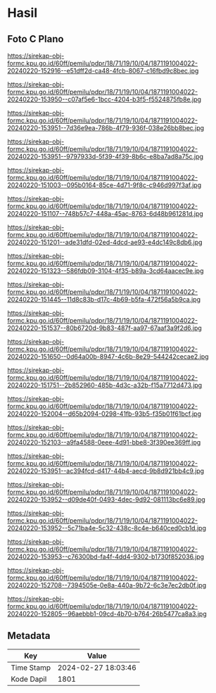 # Hasil

## Foto C Plano

https://sirekap-obj-formc.kpu.go.id/60ff/pemilu/pdpr/18/71/19/10/04/1871191004022-20240220-152916--e51dff2d-ca48-4fcb-8067-c16fbd9c8bec.jpg

https://sirekap-obj-formc.kpu.go.id/60ff/pemilu/pdpr/18/71/19/10/04/1871191004022-20240220-153950--c07af5e6-1bcc-4204-b3f5-f5524875fb8e.jpg

https://sirekap-obj-formc.kpu.go.id/60ff/pemilu/pdpr/18/71/19/10/04/1871191004022-20240220-153951--7d36e9ea-786b-4f79-936f-038e26bb8bec.jpg

https://sirekap-obj-formc.kpu.go.id/60ff/pemilu/pdpr/18/71/19/10/04/1871191004022-20240220-153951--9797933d-5f39-4f39-8b6c-e8ba7ad8a75c.jpg

https://sirekap-obj-formc.kpu.go.id/60ff/pemilu/pdpr/18/71/19/10/04/1871191004022-20240220-151003--095b0164-85ce-4d71-9f8c-c946d997f3af.jpg

https://sirekap-obj-formc.kpu.go.id/60ff/pemilu/pdpr/18/71/19/10/04/1871191004022-20240220-151107--748b57c7-448a-45ac-8763-6d48b961281d.jpg

https://sirekap-obj-formc.kpu.go.id/60ff/pemilu/pdpr/18/71/19/10/04/1871191004022-20240220-151201--ade31dfd-02ed-4dcd-ae93-e4dc149c8db6.jpg

https://sirekap-obj-formc.kpu.go.id/60ff/pemilu/pdpr/18/71/19/10/04/1871191004022-20240220-151323--586fdb09-3104-4f35-b89a-3cd64aacec9e.jpg

https://sirekap-obj-formc.kpu.go.id/60ff/pemilu/pdpr/18/71/19/10/04/1871191004022-20240220-151445--11d8c83b-d17c-4b69-b5fa-472f56a5b9ca.jpg

https://sirekap-obj-formc.kpu.go.id/60ff/pemilu/pdpr/18/71/19/10/04/1871191004022-20240220-151537--80b6720d-9b83-487f-aa97-67aaf3a9f2d6.jpg

https://sirekap-obj-formc.kpu.go.id/60ff/pemilu/pdpr/18/71/19/10/04/1871191004022-20240220-151650--0d64a00b-8947-4c6b-8e29-544242cecae2.jpg

https://sirekap-obj-formc.kpu.go.id/60ff/pemilu/pdpr/18/71/19/10/04/1871191004022-20240220-151751--2b852960-485b-4d3c-a32b-f15a7712d473.jpg

https://sirekap-obj-formc.kpu.go.id/60ff/pemilu/pdpr/18/71/19/10/04/1871191004022-20240220-152004--d65b2094-0298-41fb-93b5-f35b01f61bcf.jpg

https://sirekap-obj-formc.kpu.go.id/60ff/pemilu/pdpr/18/71/19/10/04/1871191004022-20240220-152103--a9fa4588-0eee-4d91-bbe8-3f390ee369ff.jpg

https://sirekap-obj-formc.kpu.go.id/60ff/pemilu/pdpr/18/71/19/10/04/1871191004022-20240220-153951--ac394fcd-d417-44b4-aecd-9b8d921bb4c9.jpg

https://sirekap-obj-formc.kpu.go.id/60ff/pemilu/pdpr/18/71/19/10/04/1871191004022-20240220-153952--d09de40f-0493-4dec-9d92-081113bc6e89.jpg

https://sirekap-obj-formc.kpu.go.id/60ff/pemilu/pdpr/18/71/19/10/04/1871191004022-20240220-153952--5c71ba4e-5c32-438c-8c4e-b640ced0cb1d.jpg

https://sirekap-obj-formc.kpu.go.id/60ff/pemilu/pdpr/18/71/19/10/04/1871191004022-20240220-153953--c76300bd-fa4f-4dd4-9302-b1730f852036.jpg

https://sirekap-obj-formc.kpu.go.id/60ff/pemilu/pdpr/18/71/19/10/04/1871191004022-20240220-152708--7394505e-0e8a-440a-9b72-6c3e7ec2db0f.jpg

https://sirekap-obj-formc.kpu.go.id/60ff/pemilu/pdpr/18/71/19/10/04/1871191004022-20240220-152805--96aebbb1-09cd-4b70-b764-26b5477ca8a3.jpg


## Metadata

| Key        | Value               |
| ---------- | ------------------- |
| Time Stamp | 2024-02-27 18:03:46 |
| Kode Dapil | 1801                |



